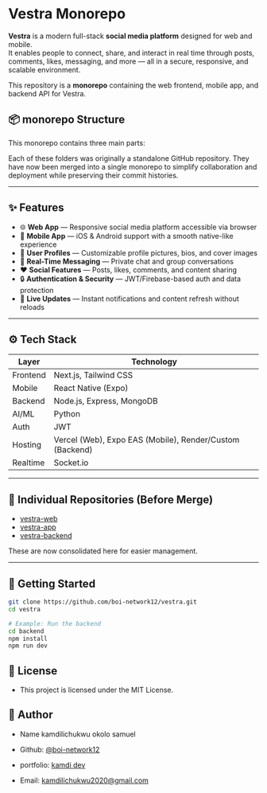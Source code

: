 # Vestra Monorepo

**Vestra** is a modern full-stack **social media platform** designed for web and mobile.  
It enables people to connect, share, and interact in real time through posts, comments, likes, messaging, and more — all in a secure, responsive, and scalable environment.

This repository is a **monorepo** containing the web frontend, mobile app, and backend API for Vestra.


## 📦 monorepo Structure

This monorepo contains three main parts:


Each of these folders was originally a standalone GitHub repository. They have now been merged into a single monorepo to simplify collaboration and deployment while preserving their commit histories.

---

## ✨ Features


- 🌐 **Web App** — Responsive social media platform accessible via browser  
- 📱 **Mobile App** — iOS & Android support with a smooth native-like experience  
- 📝 **User Profiles** — Customizable profile pictures, bios, and cover images  
- 💬 **Real-Time Messaging** — Private chat and group conversations  
- ❤️ **Social Features** — Posts, likes, comments, and content sharing  
- 🔒 **Authentication & Security** — JWT/Firebase-based auth and data protection  
- 📡 **Live Updates** — Instant notifications and content refresh without reloads   

---

## ⚙️ Tech Stack

| Layer      | Technology |
|------------|------------|
| Frontend   | Next.js, Tailwind CSS |
| Mobile     | React Native (Expo) |
| Backend    | Node.js, Express, MongoDB |
| AI/ML    | Python |
| Auth       | JWT |
| Hosting    | Vercel (Web), Expo EAS (Mobile), Render/Custom (Backend) |
| Realtime   | Socket.io |

---

## 📁 Individual Repositories (Before Merge)

- [vestra-web](https://github.com/boi-network12/vestra-web)
- [vestra-app](https://github.com/boi-network12/vestra-app)
- [vestra-backend](https://github.com/boi-network12/vestra-backend)

These are now consolidated here for easier management.

---

## 🚀 Getting Started

```bash
git clone https://github.com/boi-network12/vestra.git
cd vestra

# Example: Run the backend
cd backend
npm install
npm run dev

```

## 📜 License 

- This project is licensed under the MIT License.


## 👤 Author
 
- Name kamdilichukwu okolo samuel

-  Github: [@boi-network12](https://github.com/boi-network12)

-  portfolio: [kamdi dev](https://kamdidev.vercel.app)

-  Email: kamdilichukwu2020@gmail.com

